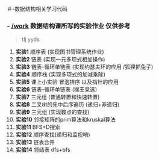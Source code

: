 ＃-数据结构相关学习代码

### - [/work](https://github.com/Digeya/data-structure/tree/main/work) 数据结构课所写的实验作业 仅供参考

> tlj yyds

1.   **实验1** 顺序表 (实现图书管理系统作业)
2.   **实验2** 链表 (实现一元多项式相加操作)
3.   **实验3** 链表-循环单链表 (实现约瑟夫环的应用 /狐狸抓兔子)
4.   **实验4** 顺序栈 (实现多项式的加减乘除)
5.   **实验5** 课上小实验 冒泡排序 以及指针的应用
6.   **实验6** 链表-循环单链表 (猴王竞选)
7.   **实验7** 三元组 (普通转置和快速转置)
8.   **实验8** 二叉树的先中后序遍历 (递归+非递归)
9.   **实验9** 三元组 (实现鞍点的查找)
10.   **实验10** 邻接矩阵的prim算法和kruskal算法
11.   **实验11** BFS+D搜索
12.   **实验12** 顺序查找(递归和监视哨)
13.   **实验13** 链表合并
14.   **实验14** 领结表 dfs+bfs
